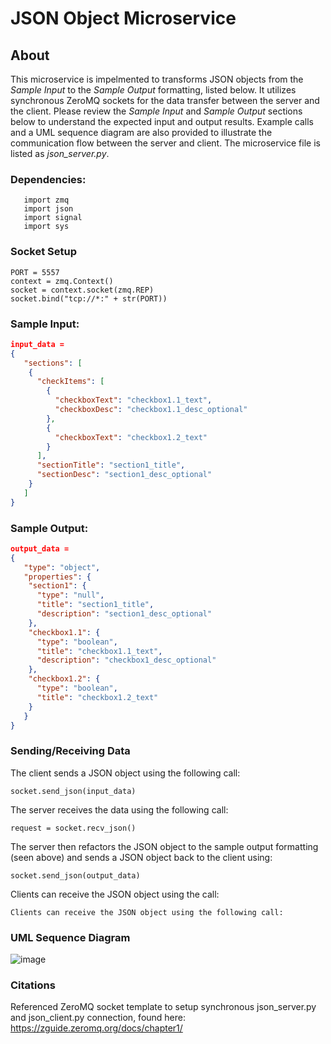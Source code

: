 # JSON Object Microservice

## About
This microservice is impelmented to transforms JSON objects from the _Sample Input_ to the _Sample Output_ formatting, listed below.
It utilizes synchronous ZeroMQ sockets for the data transfer between the server and the client. Please review the _Sample Input_ and  _Sample Output_ sections below to understand the expected input and output results. Example calls and a UML sequence diagram are also provided to illustrate the communication flow between the server and client. The microservice file is listed as _json_server.py_.

### Dependencies:
```
   import zmq
   import json
   import signal
   import sys
```
### Socket Setup 

    PORT = 5557
    context = zmq.Context()
    socket = context.socket(zmq.REP)
    socket.bind("tcp://*:" + str(PORT))

### Sample Input:
```json
input_data = 
{
   "sections": [
    {
      "checkItems": [
        {
          "checkboxText": "checkbox1.1_text",
          "checkboxDesc": "checkbox1.1_desc_optional"
        },
        {
          "checkboxText": "checkbox1.2_text"
        }
      ],
      "sectionTitle": "section1_title",
      "sectionDesc": "section1_desc_optional"
    }
   ]
}
```

### Sample Output:
```json
output_data = 
{
   "type": "object",
   "properties": {
    "section1": {
      "type": "null",
      "title": "section1_title",
      "description": "section1_desc_optional"
    },
    "checkbox1.1": {
      "type": "boolean",
      "title": "checkbox1.1_text",
      "description": "checkbox1_desc_optional"
    },
    "checkbox1.2": {
      "type": "boolean",
      "title": "checkbox1.2_text"
    }
   }
}
```

### Sending/Receiving Data
The client sends a JSON object using the following call:

    socket.send_json(input_data)
    
The server receives the data using the following call:

    request = socket.recv_json()
The server then refactors the JSON object to the sample output formatting (seen above) and sends a JSON object back to the client using:

    socket.send_json(output_data)
    
Clients can receive the JSON object using the call:

    Clients can receive the JSON object using the following call:

    
### UML Sequence Diagram
 ![image](https://user-images.githubusercontent.com/67238817/236879142-eff1467e-1a6b-4973-b374-b0c5f4f7bb29.png)
 
### Citations
Referenced ZeroMQ socket template to setup synchronous json_server.py and json_client.py connection, found here: https://zguide.zeromq.org/docs/chapter1/


